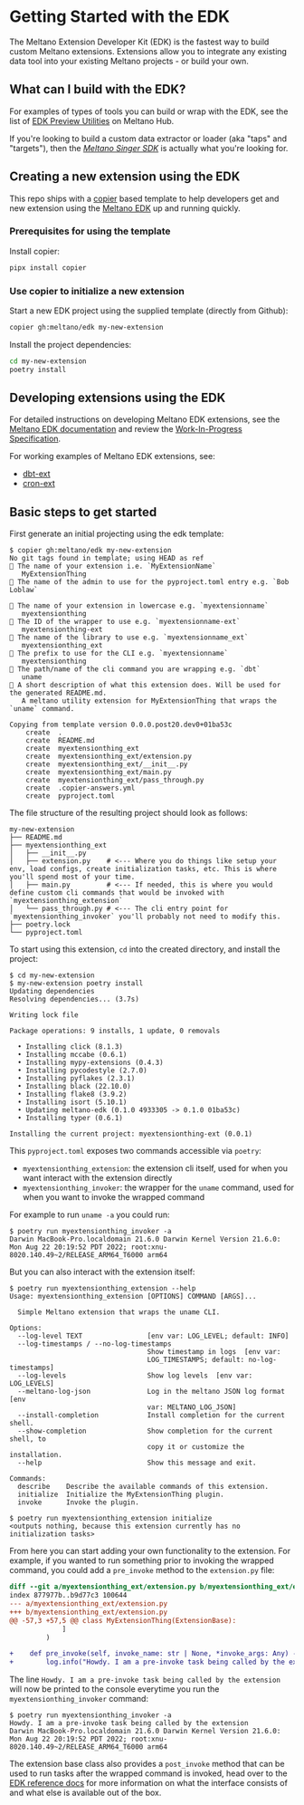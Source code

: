 # Getting Started with the EDK

The Meltano Extension Developer Kit (EDK) is the fastest way to build custom Meltano extensions. Extensions allow you to integrate any existing data tool into your existing Meltano projects - or build your own.

## What can I build with the EDK?

For examples of types of tools you can build or wrap with the EDK, see the list of [EDK Preview Utilities](https://hub.meltano.com/utilities/) on Meltano Hub.

If you're looking to build a custom data extractor or loader (aka "taps" and "targets"), then the [*Meltano Singer SDK*](https://github.com/meltano/singer-sdk) is actually what you're looking for.

## Creating a new extension using the EDK

This repo ships with a [copier](https://copier.readthedocs.io/en/stable/) based template to help developers get and new extension using the [Meltano EDK](https://edk.meltano.com) up and running quickly.

### Prerequisites for using the template

Install copier:

```bash
pipx install copier
```

### Use copier to initialize a new extension

Start a new EDK project using the supplied template (directly from Github):

```bash
copier gh:meltano/edk my-new-extension
```

Install the project dependencies:

```bash
cd my-new-extension
poetry install
```

## Developing extensions using the EDK

For detailed instructions on developing Meltano EDK extensions, see the [Meltano EDK documentation](https://edk.meltano.com) and review the [Work-In-Progress Specification](https://github.com/meltano/edk/blob/main/README.md).

For working examples of Meltano EDK extensions, see:

- [dbt-ext](https://github.com/meltano/dbt-ext)
- [cron-ext](https://github.com/meltano/cron-ext)

## Basic steps to get started

First generate an initial projecting using the edk template:

```shell
$ copier gh:meltano/edk my-new-extension
No git tags found in template; using HEAD as ref
🎤 The name of your extension i.e. `MyExtensionName`
   MyExtensionThing
🎤 The name of the admin to use for the pyproject.toml entry e.g. `Bob Loblaw`

🎤 The name of your extension in lowercase e.g. `myextensionname`
   myextensionthing
🎤 The ID of the wrapper to use e.g. `myextensionname-ext`
   myextensionthing-ext
🎤 The name of the library to use e.g. `myextensionname_ext`
   myextensionthing_ext
🎤 The prefix to use for the CLI e.g. `myextensionname`
   myextensionthing
🎤 The path/name of the cli command you are wrapping e.g. `dbt`
   uname
🎤 A short description of what this extension does. Will be used for the generated README.md.
   A meltano utility extension for MyExtensionThing that wraps the `uname` command.

Copying from template version 0.0.0.post20.dev0+01ba53c
    create  .
    create  README.md
    create  myextensionthing_ext
    create  myextensionthing_ext/extension.py
    create  myextensionthing_ext/__init__.py
    create  myextensionthing_ext/main.py
    create  myextensionthing_ext/pass_through.py
    create  .copier-answers.yml
    create  pyproject.toml
```

The file structure of the resulting project should look as follows:

```shell
my-new-extension
├── README.md
├── myextensionthing_ext
│   ├── __init__.py
│   ├── extension.py    # <--- Where you do things like setup your env, load configs, create initialization tasks, etc. This is where you'll spend most of your time.
│   ├── main.py         # <--- If needed, this is where you would define custom cli commands that would be invoked with `myextensionthing_extension`
│   └── pass_through.py # <--- The cli entry point for `myextensionthing_invoker` you'll probably not need to modify this.
├── poetry.lock
└── pyproject.toml
```

To start using this extension, `cd` into the created directory, and install the project:

```shell
$ cd my-new-extension
$ my-new-extension poetry install
Updating dependencies
Resolving dependencies... (3.7s)

Writing lock file

Package operations: 9 installs, 1 update, 0 removals

  • Installing click (8.1.3)
  • Installing mccabe (0.6.1)
  • Installing mypy-extensions (0.4.3)
  • Installing pycodestyle (2.7.0)
  • Installing pyflakes (2.3.1)
  • Installing black (22.10.0)
  • Installing flake8 (3.9.2)
  • Installing isort (5.10.1)
  • Updating meltano-edk (0.1.0 4933305 -> 0.1.0 01ba53c)
  • Installing typer (0.6.1)

Installing the current project: myextensionthing-ext (0.0.1)
```

This `pyproject.toml` exposes two commands accessible via `poetry`:

- `myextensionthing_extension`: the extension cli itself, used for when you want interact with the extension directly
- `myextensionthing_invoker`: the wrapper for the `uname` command, used for when you want to invoke the wrapped command

For example to run `uname -a` you could run:

```shell
$ poetry run myextensionthing_invoker -a
Darwin MacBook-Pro.localdomain 21.6.0 Darwin Kernel Version 21.6.0: Mon Aug 22 20:19:52 PDT 2022; root:xnu-8020.140.49~2/RELEASE_ARM64_T6000 arm64
```

But you can also interact with the extension itself:

```shell
$ poetry run myextensionthing_extension --help
Usage: myextensionthing_extension [OPTIONS] COMMAND [ARGS]...

  Simple Meltano extension that wraps the uname CLI.

Options:
  --log-level TEXT                [env var: LOG_LEVEL; default: INFO]
  --log-timestamps / --no-log-timestamps
                                  Show timestamp in logs  [env var:
                                  LOG_TIMESTAMPS; default: no-log-timestamps]
  --log-levels                    Show log levels  [env var: LOG_LEVELS]
  --meltano-log-json              Log in the meltano JSON log format  [env
                                  var: MELTANO_LOG_JSON]
  --install-completion            Install completion for the current shell.
  --show-completion               Show completion for the current shell, to
                                  copy it or customize the installation.
  --help                          Show this message and exit.

Commands:
  describe    Describe the available commands of this extension.
  initialize  Initialize the MyExtensionThing plugin.
  invoke      Invoke the plugin.

$ poetry run myextensionthing_extension initialize
<outputs nothing, because this extension currently has no initialization tasks>
```

From here you can start adding your own functionality to the extension. For example, if you wanted to run something prior to invoking the wrapped command, you could add a `pre_invoke` method to the `extension.py` file:

```diff
diff --git a/myextensionthing_ext/extension.py b/myextensionthing_ext/extension.py
index 877977b..b9d77c3 100644
--- a/myextensionthing_ext/extension.py
+++ b/myextensionthing_ext/extension.py
@@ -57,3 +57,5 @@ class MyExtensionThing(ExtensionBase):
             ]
         )

+    def pre_invoke(self, invoke_name: str | None, *invoke_args: Any) -> None:
+        log.info("Howdy. I am a pre-invoke task being called by the extension")
```

The line `Howdy. I am a pre-invoke task being called by the extension` will now be printed to the console everytime you run the `myextensionthing_invoker` command:

```shell
$ poetry run myextensionthing_invoker -a
Howdy. I am a pre-invoke task being called by the extension
Darwin MacBook-Pro.localdomain 21.6.0 Darwin Kernel Version 21.6.0: Mon Aug 22 20:19:52 PDT 2022; root:xnu-8020.140.49~2/RELEASE_ARM64_T6000 arm64
```

The extension base class also provides a `post_invoke` method that can be used to run tasks after the wrapped command is invoked, head over to the [EDK reference docs](https://edk.meltano.com/en/latest/classes/meltano.edk.extension.ExtensionBase.html#meltano.edk.extension.ExtensionBase) for more information on what the interface consists of and what else is available out of the box.
